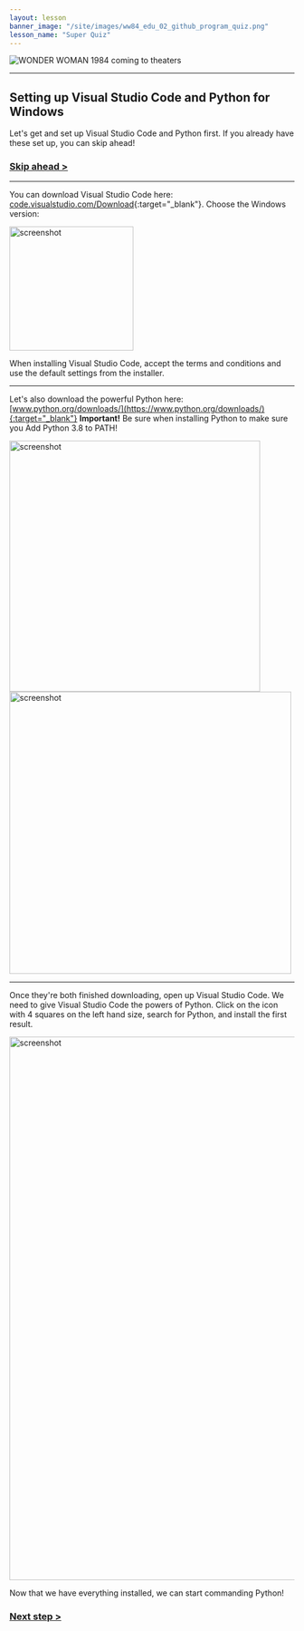```yaml
---
layout: lesson
banner_image: "/site/images/ww84_edu_02_github_program_quiz.png"
lesson_name: "Super Quiz"
---
```


![WONDER WOMAN 1984 coming to theaters](../images/ww84_edu_github_title_card.png)

--- 

## Setting up Visual Studio Code and Python for Windows

Let's get and set up Visual Studio Code and Python first. If you already have these set up, you can skip ahead!

### [Skip ahead >](basics.md)

---

You can download Visual Studio Code here: [code.visualstudio.com/Download](https://code.visualstudio.com/Download){:target="_blank"}. Choose the Windows version:

<img width="219" alt="screenshot" src="https://user-images.githubusercontent.com/12758612/85624083-33a5cf00-b61e-11ea-83c2-16bfc95a3e21.png">

When installing Visual Studio Code, accept the terms and conditions and use the default settings from the installer.

---

Let's also download the powerful Python here: [www.python.org/downloads/](https://www.python.org/downloads/){:target="_blank"} **Important!** Be sure when installing Python to make sure you Add Python 3.8 to PATH!

<img width="443" alt="screenshot" src="https://user-images.githubusercontent.com/12758612/84756731-08651500-af78-11ea-9fe1-0df133fc66a5.png">

<img width="498" alt="screenshot" src="https://user-images.githubusercontent.com/12758612/85446938-e6582d80-b549-11ea-9532-86c20aced8d6.png">

---

Once they're both finished downloading, open up Visual Studio Code. We need to give Visual Studio Code the powers of Python. Click on the icon with 4 squares on the left hand size, search for Python, and install the first result.

<img width="959" alt="screenshot" src="https://user-images.githubusercontent.com/12758612/85459940-94b69f80-b557-11ea-8732-1c12554df639.png">

Now that we have everything installed, we can start commanding Python!

### [Next step >](basics.md)
